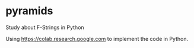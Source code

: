 # pyramids
Study about F-Strings in Python

Using https://colab.research.google.com to implement the code in Python.
